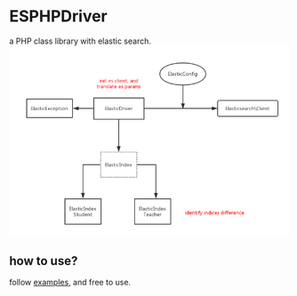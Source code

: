 # ESPHPDriver
a PHP class library with elastic search.
![es](./ESPHPDriver.jpg)
## how to use?
follow [examples](./examples/), and free to use.

